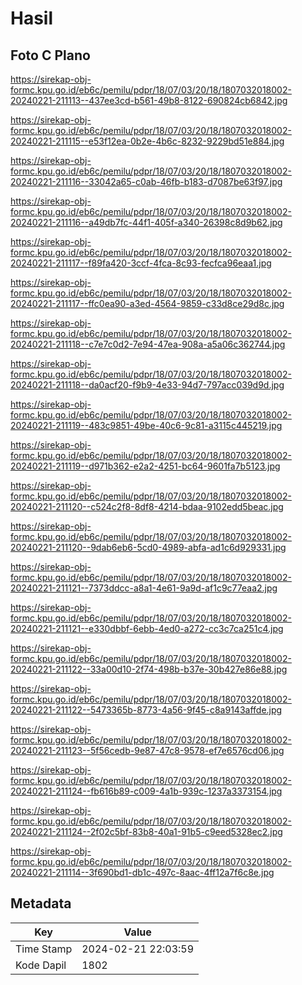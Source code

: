 # Hasil

## Foto C Plano

https://sirekap-obj-formc.kpu.go.id/eb6c/pemilu/pdpr/18/07/03/20/18/1807032018002-20240221-211113--437ee3cd-b561-49b8-8122-690824cb6842.jpg

https://sirekap-obj-formc.kpu.go.id/eb6c/pemilu/pdpr/18/07/03/20/18/1807032018002-20240221-211115--e53f12ea-0b2e-4b6c-8232-9229bd51e884.jpg

https://sirekap-obj-formc.kpu.go.id/eb6c/pemilu/pdpr/18/07/03/20/18/1807032018002-20240221-211116--33042a65-c0ab-46fb-b183-d7087be63f97.jpg

https://sirekap-obj-formc.kpu.go.id/eb6c/pemilu/pdpr/18/07/03/20/18/1807032018002-20240221-211116--a49db7fc-44f1-405f-a340-26398c8d9b62.jpg

https://sirekap-obj-formc.kpu.go.id/eb6c/pemilu/pdpr/18/07/03/20/18/1807032018002-20240221-211117--f89fa420-3ccf-4fca-8c93-fecfca96eaa1.jpg

https://sirekap-obj-formc.kpu.go.id/eb6c/pemilu/pdpr/18/07/03/20/18/1807032018002-20240221-211117--ffc0ea90-a3ed-4564-9859-c33d8ce29d8c.jpg

https://sirekap-obj-formc.kpu.go.id/eb6c/pemilu/pdpr/18/07/03/20/18/1807032018002-20240221-211118--c7e7c0d2-7e94-47ea-908a-a5a06c362744.jpg

https://sirekap-obj-formc.kpu.go.id/eb6c/pemilu/pdpr/18/07/03/20/18/1807032018002-20240221-211118--da0acf20-f9b9-4e33-94d7-797acc039d9d.jpg

https://sirekap-obj-formc.kpu.go.id/eb6c/pemilu/pdpr/18/07/03/20/18/1807032018002-20240221-211119--483c9851-49be-40c6-9c81-a3115c445219.jpg

https://sirekap-obj-formc.kpu.go.id/eb6c/pemilu/pdpr/18/07/03/20/18/1807032018002-20240221-211119--d971b362-e2a2-4251-bc64-9601fa7b5123.jpg

https://sirekap-obj-formc.kpu.go.id/eb6c/pemilu/pdpr/18/07/03/20/18/1807032018002-20240221-211120--c524c2f8-8df8-4214-bdaa-9102edd5beac.jpg

https://sirekap-obj-formc.kpu.go.id/eb6c/pemilu/pdpr/18/07/03/20/18/1807032018002-20240221-211120--9dab6eb6-5cd0-4989-abfa-ad1c6d929331.jpg

https://sirekap-obj-formc.kpu.go.id/eb6c/pemilu/pdpr/18/07/03/20/18/1807032018002-20240221-211121--7373ddcc-a8a1-4e61-9a9d-af1c9c77eaa2.jpg

https://sirekap-obj-formc.kpu.go.id/eb6c/pemilu/pdpr/18/07/03/20/18/1807032018002-20240221-211121--e330dbbf-6ebb-4ed0-a272-cc3c7ca251c4.jpg

https://sirekap-obj-formc.kpu.go.id/eb6c/pemilu/pdpr/18/07/03/20/18/1807032018002-20240221-211122--33a00d10-2f74-498b-b37e-30b427e86e88.jpg

https://sirekap-obj-formc.kpu.go.id/eb6c/pemilu/pdpr/18/07/03/20/18/1807032018002-20240221-211122--5473365b-8773-4a56-9f45-c8a9143affde.jpg

https://sirekap-obj-formc.kpu.go.id/eb6c/pemilu/pdpr/18/07/03/20/18/1807032018002-20240221-211123--5f56cedb-9e87-47c8-9578-ef7e6576cd06.jpg

https://sirekap-obj-formc.kpu.go.id/eb6c/pemilu/pdpr/18/07/03/20/18/1807032018002-20240221-211124--fb616b89-c009-4a1b-939c-1237a3373154.jpg

https://sirekap-obj-formc.kpu.go.id/eb6c/pemilu/pdpr/18/07/03/20/18/1807032018002-20240221-211124--2f02c5bf-83b8-40a1-91b5-c9eed5328ec2.jpg

https://sirekap-obj-formc.kpu.go.id/eb6c/pemilu/pdpr/18/07/03/20/18/1807032018002-20240221-211114--3f690bd1-db1c-497c-8aac-4ff12a7f6c8e.jpg


## Metadata

| Key        | Value               |
| ---------- | ------------------- |
| Time Stamp | 2024-02-21 22:03:59 |
| Kode Dapil | 1802                |




